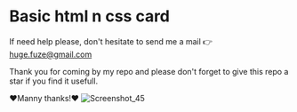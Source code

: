 # Basic html n css card
If need help please, don't hesitate to send me a mail 👉 huge.fuze@gmail.com

Thank you for coming by my repo and please don't forget to give this repo a star if you find it usefull.

❤️Manny thanks!❤️
![Screenshot_45](https://user-images.githubusercontent.com/19228713/156755634-0438f279-85fa-4d97-a706-66d176949b50.png)


